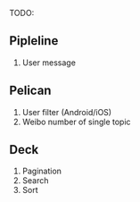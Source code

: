 TODO: 

## Pipleline

1. User message

## Pelican

1. User filter (Android/iOS)
2. Weibo number of single topic

## Deck

1. Pagination
2. Search
3. Sort
